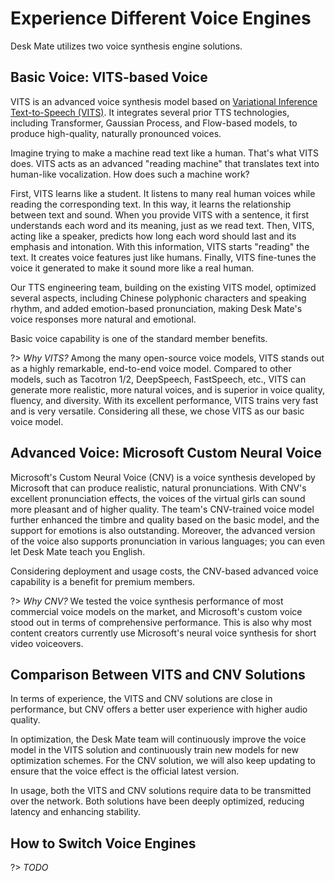 # Experience Different Voice Engines


Desk Mate utilizes two voice synthesis engine solutions.


## Basic Voice: VITS-based Voice


VITS is an advanced voice synthesis model based on [Variational Inference Text-to-Speech (VITS)](https://arxiv.org/abs/2106.06103). It integrates several prior TTS technologies, including Transformer, Gaussian Process, and Flow-based models, to produce high-quality, naturally pronounced voices.

Imagine trying to make a machine read text like a human. That's what VITS does. VITS acts as an advanced "reading machine" that translates text into human-like vocalization. How does such a machine work?

First, VITS learns like a student. It listens to many real human voices while reading the corresponding text. In this way, it learns the relationship between text and sound. When you provide VITS with a sentence, it first understands each word and its meaning, just as we read text. Then, VITS, acting like a speaker, predicts how long each word should last and its emphasis and intonation. With this information, VITS starts "reading" the text. It creates voice features just like humans. Finally, VITS fine-tunes the voice it generated to make it sound more like a real human.

Our TTS engineering team, building on the existing VITS model, optimized several aspects, including Chinese polyphonic characters and speaking rhythm, and added emotion-based pronunciation, making Desk Mate's voice responses more natural and emotional.

Basic voice capability is one of the standard member benefits.


?> _Why VITS?_ Among the many open-source voice models, VITS stands out as a highly remarkable, end-to-end voice model. Compared to other models, such as Tacotron 1/2, DeepSpeech, FastSpeech, etc., VITS can generate more realistic, more natural voices, and is superior in voice quality, fluency, and diversity. With its excellent performance, VITS trains very fast and is very versatile. Considering all these, we chose VITS as our basic voice model.


## Advanced Voice: Microsoft Custom Neural Voice


Microsoft's Custom Neural Voice (CNV) is a voice synthesis developed by Microsoft that can produce realistic, natural pronunciations. With CNV's excellent pronunciation effects, the voices of the virtual girls can sound more pleasant and of higher quality. The team's CNV-trained voice model further enhanced the timbre and quality based on the basic model, and the support for emotions is also outstanding. Moreover, the advanced version of the voice also supports pronunciation in various languages; you can even let Desk Mate teach you English.

Considering deployment and usage costs, the CNV-based advanced voice capability is a benefit for premium members.


?> _Why CNV?_ We tested the voice synthesis performance of most commercial voice models on the market, and Microsoft's custom voice stood out in terms of comprehensive performance. This is also why most content creators currently use Microsoft's neural voice synthesis for short video voiceovers.


## Comparison Between VITS and CNV Solutions


In terms of experience, the VITS and CNV solutions are close in performance, but CNV offers a better user experience with higher audio quality.

In optimization, the Desk Mate team will continuously improve the voice model in the VITS solution and continuously train new models for new optimization schemes. For the CNV solution, we will also keep updating to ensure that the voice effect is the official latest version.

In usage, both the VITS and CNV solutions require data to be transmitted over the network. Both solutions have been deeply optimized, reducing latency and enhancing stability.


## How to Switch Voice Engines


?> _TODO_
